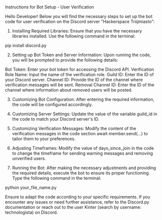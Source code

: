 Instructions for Bot Setup - User Verification

Hello Developer! Below you will find the necessary steps to set up the bot code for user verification on the Discord server "Hackerspace Trójmiasto":

1. Installing Required Libraries: Ensure that you have the necessary libraries installed. Use the following command in the terminal:

pip install discord.py

2. Setting up Bot Token and Server Information: Upon running the code, you will be prompted to provide the following details:

  Bot Token: Enter your bot token for accessing the Discord API.
  Verification Role Name: Input the name of the verification role.
  Guild ID: Enter the ID of your Discord server.
  Channel ID: Provide the ID of the channel where verification messages will be sent.
  Removal Channel ID: Enter the ID of the channel where information about removed users will be posted.

3. Customizing Bot Configuration: After entering the required information, the code will be configured accordingly.

4. Customizing Server Settings: Update the value of the variable guild_id in the code to match your Discord server's ID.

5. Customizing Verification Messages: Modify the content of the verification messages in the code section await member.send(...) to tailor them to your preferences.

6. Adjusting Timeframes: Modify the value of days_since_join in the code to change the timeframe for sending warning messages and removing unverified users.

7. Running the Bot: After making the necessary adjustments and providing the required details, execute the bot to ensure its proper functioning. Type the following command in the terminal:

python your_file_name.py

Ensure to adapt the code according to your specific requirements. If you encounter any issues or need further assistance, refer to the Discord.py documentation or reach out to the user Kinter (search by username: technologista) on Discord.
